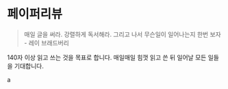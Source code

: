 # 페이퍼리뷰
> 매일 글을 써라. 강렬하게 독서해라. 그리고 나서 무슨일이 일어나는지 한번 보자 - 레이 브래드버리


140자 이상 읽고 쓰는 것을 목표로 합니다. 매일매일 힘껏 읽고 쓴 뒤 일어날 모든 일들을 기대합니다.


  a
